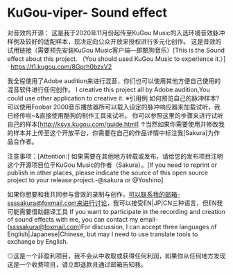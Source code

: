 # KuGou-viper- Sound effect
对音效的开源：
这是我于2020年11月份起传至KuGou Music的入选环境音效脉冲样例及较好的适配样本，现决定向公众开放来授权进行多元化创作。
这是音效的试用链接（需要预先安装KuGou Music客户端—即酷狗音乐）[This is the  Sound effect about this project. （You should used KuGou Music to experience it.）]
  · https://t1.kugou.com/8Gprh0bzxV2
  
  我全程使用了Adobe audition来进行混音，你们也可以使用其他方便自己使用的混音软件进行任何创作。
I creative this project all by Adobe audition,You could use other application to creative it.
  ※引用例
  如何预览自己的脉冲样本?
  可以使用Foobar 2000音乐播放器所可以载入设定的脉冲响应器来加载试听，我已经传啦~&直接使用酷狗的制作工具来试听。
  你可以参照这里的步骤来进行试听自己的样本[http://ksyx.kugou.com/guide.html]
       ↑当然如果你需要使用并修改我的样本并上传至这个开放平台，你需要在自己的作品详情中标注我[Sakura]为作品合作者。
       
  注意事项：[Attention:]
       如果需要在其他地方转载或发布，请给您的发布项目注明这个开源项目位于KuGou Music的作者（Sakura）。[If you need to reprint or publish in other places, please indicate the source of this open source project to your release project.-@sakura or @Yoshino]

如果你想要和我共同参与音效的录制与创作，可以联系我的邮箱-ssssakura@foxmail.com来进行讨论，我可以接受EN|JP|CN三种语言，但EN我可能需要借助翻译工具
If you want to participate in the recording and creation of sound effects with me, you can contact my email-(ssssakura@foxmail.com)For discussion, I can accept three languages of English|Japanese|Chinese, but may I need to use translate tools to exchange by English.

◎这是一个非盈利项目，我不会从中收取或获得任何利润，如果你从任何地方发现这是一个收费项目，请立即退款且通过邮箱告知我。
